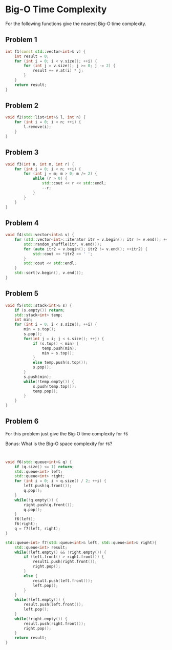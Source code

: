 Big-O Time Complexity
==============================

For the following functions give the nearest Big-O time complexity.

Problem 1
---------

```cpp
int f1(const std::vector<int>& v) {
    int result = 0;
    for (int i = 0; i < v.size(); ++i) {
        for (int j = v.size(); j >= 0; j -= 2) {
            result += v.at(i) * j;
        }
    }
    return result;
}
```

Problem 2
---------

```cpp
void f2(std::list<int>& l, int n) {
    for (int i = 0; i < n; ++i) {
        l.remove(i);
    }
}
```

Problem 3
---------

```cpp
void f3(int n, int m, int r) {
    for (int i = 0; i < n; ++i) {
        for (int j = m; m > 0; m /= 2) {
            while (r > 0) {
                std::cout << r << std::endl;
                --r;
            }
        }
    }
}
```

Problem 4
---------

```cpp
void f4(std::vector<int>& v) {
    for (std::vector<int>::iterator itr = v.begin(); itr != v.end(); ++itr) {
        std::random_shuffle(itr, v.end());
        for (auto itr2 = v.begin(); itr2 != v.end(); ++itr2) {
            std::cout << *itr2 << ' ';
        }
        std::cout << std::endl;
    }
    std::sort(v.begin(), v.end());
}
```


Problem 5 
---------

```cpp
void f5(std::stack<int>& s) {
    if (s.empty()) return;
    std::stack<int> temp;
    int min;
    for (int i = 0; i < s.size(); ++i) {
        min = s.top();
        s.pop();
        for(int j = i; j < s.size(); ++j) {
            if (s.top() < min) {
                temp.push(min);
                min = s.top();
            }
            else temp.push(s.top());
            s.pop();
        }
        s.push(min);
        while(!temp.empty()) {
            s.push(temp.top());
            temp.pop();
        }
    }
}
```

Problem 6 
---------

For this problem just give the Big-O time complexity for `f6`

Bonus: What is the Big-O space complexity for `f6`?

```cpp


void f6(std::queue<int>& q) {
    if (q.size() <= 1) return;
    std::queue<int> left;
    std::queue<int> right;
    for (int i = 0; i < q.size() / 2; ++i) {
        left.push(q.front());
        q.pop();
    }
    while(!q.empty()) {
        right.push(q.front());
        q.pop();
    }
    f6(left);
    f6(right);
    q = f7(left, right);
}

std::queue<int> f7(std::queue<int>& left, std::queue<int>& right){
    std::queue<int> result;
    while(!left.empty() && !right.empty()) {
        if (left.front() > right.front()) {
            resulti.push(right.front());
            right.pop();
        }
        else {
            result.push(left.front());
            left.pop();
        }
    }
    while(!left.empty()) {
        result.push(left.front());
        left.pop();
    }
    while(!right.empty()) {
        result.push(right.front());
        right.pop();
    }
    return result;
}
```
